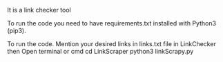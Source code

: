 It is a link checker tool

To run the code you need to have requirements.txt installed with Python3 (pip3).

To run the code. Mention your desired links in links.txt file in LinkChecker then Open terminal or cmd cd LinkScraper python3 linkScrapy.py
